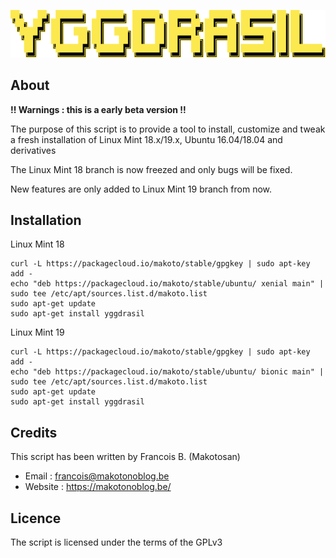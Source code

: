 ![yggdrasil](logo.png)

About
-----

__!! Warnings : this is a early beta version !!__

The purpose of this script is to provide a tool to install, customize and tweak a fresh installation of Linux Mint 18.x/19.x, Ubuntu 16.04/18.04 and derivatives

The Linux Mint 18 branch is now freezed and only bugs will be fixed.

New features are only added to Linux Mint 19 branch from now.

Installation
------------

Linux Mint 18

```shell
curl -L https://packagecloud.io/makoto/stable/gpgkey | sudo apt-key add -
echo "deb https://packagecloud.io/makoto/stable/ubuntu/ xenial main" | sudo tee /etc/apt/sources.list.d/makoto.list
sudo apt-get update
sudo apt-get install yggdrasil
```

Linux Mint 19

```shell
curl -L https://packagecloud.io/makoto/stable/gpgkey | sudo apt-key add -
echo "deb https://packagecloud.io/makoto/stable/ubuntu/ bionic main" | sudo tee /etc/apt/sources.list.d/makoto.list
sudo apt-get update
sudo apt-get install yggdrasil
```

Credits
-------

This script has been written by Francois B. (Makotosan)

* Email : francois@makotonoblog.be
* Website : https://makotonoblog.be/

Licence
-------

The script is licensed under the terms of the GPLv3
